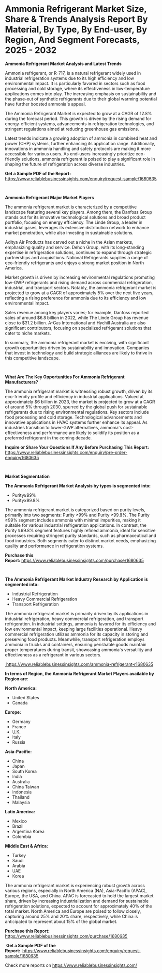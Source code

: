 <p><h1>Ammonia Refrigerant Market Size, Share & Trends Analysis Report By Material, By Type, By End-user, By Region, And Segment Forecasts, 2025 - 2032</h1></p><p><strong>Ammonia Refrigerant Market Analysis and Latest Trends</strong></p>
<p><p>Ammonia refrigerant, or R-717, is a natural refrigerant widely used in industrial refrigeration systems due to its high efficiency and low environmental impact. It is particularly favored in sectors such as food processing and cold storage, where its effectiveness in low-temperature applications comes into play. The increasing emphasis on sustainability and the phase-out of synthetic refrigerants due to their global warming potential have further boosted ammonia's appeal.</p><p>The Ammonia Refrigerant Market is expected to grow at a CAGR of 12.8% during the forecast period. This growth is driven by the rising demand for energy-efficient systems, advancements in refrigeration technologies, and stringent regulations aimed at reducing greenhouse gas emissions. </p><p>Latest trends indicate a growing adoption of ammonia in combined heat and power (CHP) systems, further enhancing its application range. Additionally, innovations in ammonia handling and safety protocols are making it more accessible for various users. As end-users increasingly prioritize eco-friendly solutions, ammonia refrigerant is poised to play a significant role in shaping the future of refrigeration across diverse industries.</p></p>
<p><strong>Get a Sample PDF of the Report:&nbsp;</strong> <a href="https://www.reliablebusinessinsights.com/enquiry/request-sample/1680635?utm_campaign=2269&utm_medium=2&utm_source=Github&utm_content=ia&utm_term=24032025&utm_id=ammonia-refrigerant">https://www.reliablebusinessinsights.com/enquiry/request-sample/1680635</a></p>
<p>&nbsp;</p>
<p><strong>Ammonia Refrigerant Major Market Players</strong></p>
<p><p>The ammonia refrigerant market is characterized by a competitive landscape featuring several key players. Among them, the Danfoss Group stands out for its innovative technological solutions and broad product portfolio, focusing on energy efficiency. The Linde Group, a leader in industrial gases, leverages its extensive distribution network to enhance market penetration, while also investing in sustainable solutions.</p><p>Aditya Air Products has carved out a niche in the Asian markets, emphasizing quality and service. Dehon Group, with its long-standing expertise in refrigeration solutions, continues to expand through strategic partnerships and acquisitions. National Refrigerants supplies a range of eco-friendly refrigerants and enjoys a strong market position in North America.</p><p>Market growth is driven by increasing environmental regulations promoting low-GWP refrigerants and rising demand across commercial refrigeration, industrial, and transport sectors. Notably, the ammonia refrigerant market is projected to grow at a CAGR of approximately 5% over the next five years, reflecting a rising preference for ammonia due to its efficiency and low environmental impact.</p><p>Sales revenue among key players varies; for example, Danfoss reported sales of around $6.8 billion in 2022, while The Linde Group has revenue close to $31.2 billion. A-Gas International and Hychill Australia are also significant contributors, focusing on specialized refrigerant solutions that cater to niche markets.</p><p>In summary, the ammonia refrigerant market is evolving, with significant growth opportunities driven by sustainability and innovation. Companies that invest in technology and build strategic alliances are likely to thrive in this competitive landscape.</p></p>
<p>&nbsp;</p>
<p><strong>What Are The Key Opportunities For Ammonia Refrigerant Manufacturers?</strong></p>
<p><p>The ammonia refrigerant market is witnessing robust growth, driven by its eco-friendly profile and efficiency in industrial applications. Valued at approximately $6 billion in 2023, the market is projected to grow at a CAGR of around 5% through 2030, spurred by the global push for sustainable refrigerants due to rising environmental regulations. Key sectors include food processing and cold storage. Technological advancements and innovative applications in HVAC systems further enhance its appeal. As industries transition to lower-GWP alternatives, ammonia's cost-effectiveness and performance are likely to solidify its position as a preferred refrigerant in the coming decade.</p></p>
<p><strong>Inquire or Share Your Questions If Any Before Purchasing This Report:</strong> <a href="https://www.reliablebusinessinsights.com/enquiry/pre-order-enquiry/1680635?utm_campaign=2269&utm_medium=2&utm_source=Github&utm_content=ia&utm_term=24032025&utm_id=ammonia-refrigerant">https://www.reliablebusinessinsights.com/enquiry/pre-order-enquiry/1680635</a></p>
<p>&nbsp;</p>
<p><strong>Market Segmentation</strong></p>
<p><strong>The Ammonia Refrigerant Market Analysis by types is segmented into:</strong></p>
<p><ul><li>Purity≥99%</li><li>Purity≥99.8%</li></ul></p>
<p><p>The ammonia refrigerant market is categorized based on purity levels, primarily into two segments: Purity ≥99% and Purity ≥99.8%. The Purity ≥99% segment includes ammonia with minimal impurities, making it suitable for various industrial refrigeration applications. In contrast, the Purity ≥99.8% segment features highly refined ammonia, ideal for sensitive processes requiring stringent purity standards, such as pharmaceutical and food industries. Both segments cater to distinct market needs, emphasizing quality and performance in refrigeration systems.</p></p>
<p><strong>Purchase this Report:&nbsp;</strong><a href="https://www.reliablebusinessinsights.com/purchase/1680635?utm_campaign=2269&utm_medium=2&utm_source=Github&utm_content=ia&utm_term=24032025&utm_id=ammonia-refrigerant">https://www.reliablebusinessinsights.com/purchase/1680635</a></p>
<p>&nbsp;</p>
<p><strong>The Ammonia Refrigerant Market Industry Research by Application is segmented into:</strong></p>
<p><ul><li>Industrial Refrigeration</li><li>Heavy Commercial Refrigeration</li><li>Transport Refrigeration</li></ul></p>
<p><p>The ammonia refrigerant market is primarily driven by its applications in industrial refrigeration, heavy commercial refrigeration, and transport refrigeration. In industrial settings, ammonia is favored for its efficiency and low environmental impact, keeping large facilities operational. Heavy commercial refrigeration utilizes ammonia for its capacity in storing and preserving food products. Meanwhile, transport refrigeration employs ammonia in trucks and containers, ensuring perishable goods maintain proper temperatures during transit, showcasing ammonia's versatility and effectiveness as a refrigerant in various sectors.</p></p>
<p><a href="https://www.reliablebusinessinsights.com/ammonia-refrigerant-r1680635?utm_campaign=2269&utm_medium=2&utm_source=Github&utm_content=ia&utm_term=24032025&utm_id=ammonia-refrigerant">&nbsp;https://www.reliablebusinessinsights.com/ammonia-refrigerant-r1680635</a></p>
<p><strong>In terms of Region, the Ammonia Refrigerant Market Players available by Region are:</strong></p>
<p>
    <p> <strong> North America: </strong>
        <ul>
            <li>United States</li>
            <li>Canada</li>
        </ul>
        </p> 
    <p> <strong> Europe: </strong>
        <ul>
            <li>Germany</li>
            <li>France</li>
            <li>U.K.</li>
            <li>Italy</li>
            <li>Russia</li>
        </ul>
        </p> 
    <p> <strong> Asia-Pacific: </strong>
        <ul>
            <li>China</li>
            <li>Japan</li>
            <li>South Korea</li>
            <li>India</li>
            <li>Australia</li>
            <li>China Taiwan</li>
            <li>Indonesia</li>
            <li>Thailand</li>
            <li>Malaysia</li>
        </ul>
        </p> 
    <p> <strong> Latin America: </strong>
        <ul>
            <li>Mexico</li>
            <li>Brazil</li>
            <li>Argentina Korea</li>
            <li>Colombia</li>
        </ul>
        </p> 
    <p> <strong> Middle East & Africa: </strong>
        <ul>
            <li>Turkey</li>
            <li>Saudi</li>
            <li>Arabia</li>
            <li>UAE</li>
            <li>Korea</li>
        </ul>
    </p>
    </p>
<p><p>The ammonia refrigerant market is experiencing robust growth across various regions, especially in North America (NA), Asia-Pacific (APAC), Europe, the USA, and China. APAC is forecasted to hold the largest market share, driven by increasing industrialization and demand for sustainable refrigeration solutions, expected to account for approximately 40% of the total market. North America and Europe are poised to follow closely, capturing around 25% and 20% share, respectively, while China is anticipated to represent about 15% of the global market.</p></p>
<p><strong>Purchase this Report: </strong><a href="https://www.reliablebusinessinsights.com/purchase/1680635?utm_campaign=2269&utm_medium=2&utm_source=Github&utm_content=ia&utm_term=24032025&utm_id=ammonia-refrigerant">https://www.reliablebusinessinsights.com/purchase/1680635</a></p>
<p>&nbsp;<strong>Get a Sample PDF of the Report:&nbsp;&nbsp;</strong><a href="https://www.reliablebusinessinsights.com/enquiry/request-sample/1680635?utm_campaign=2269&utm_medium=2&utm_source=Github&utm_content=ia&utm_term=24032025&utm_id=ammonia-refrigerant">https://www.reliablebusinessinsights.com/enquiry/request-sample/1680635</a></p>
<p><strong></strong></p>
<p>Check more reports on <a href="https://www.reliablebusinessinsights.com/?utm_campaign=2269&utm_medium=2&utm_source=Github&utm_content=ia&utm_term=24032025&utm_id=ammonia-refrigerant">https://www.reliablebusinessinsights.com/</a></p>